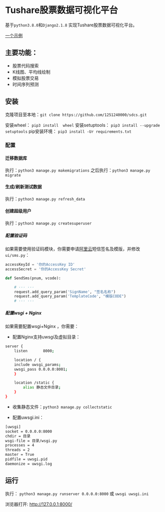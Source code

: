 # Tushare股票数据可视化平台

基于`python3.8.0`和`Django2.1.8` 实现Tushare股票数据可视化平台。

[一个示例](http://hrlu.me:8000/)

## 主要功能：
- 股票代码搜索
- K线图、平均线绘制
- 模拟股票交易
- 时间序列预测

## 安装

克隆项目至本地：`git clone https://github.com/1251240000/sdcs.git`

安装wheel： `pip3 install  wheel`
安装setuptools： `pip3 install --upgrade setuptools`
pip安装环境： `pip3 install -Ur requirements.txt`

### 配置
#### 迁移数据库
执行：` python3 manage.py makemigrations `
之后执行：` python3 manage.py migrate `

#### 生成/刷新测试数据
执行：` python3 manage.py refresh_data `

#### 创建超级用户
执行：` python3 manage.py createsuperuser `

##### 配置验证码
如果需要使用验证码模块，你需要申请[阿里云](https://dysms.console.aliyun.com/)短信签名及模版，并修改` ui/sms.py `：
```python
accessKeyId = '你的AccessKey ID'
accessSecret = '你的AccessKey Secret'

def SendSms(pnum, vcode):

    # ··· ···
    request.add_query_param('SignName', "签名名称")
    request.add_query_param('TemplateCode', "模版CODE")
    # ··· ···
```

##### 配置wsgi + Nginx
如果需要配置wsgi+Nginx ，你需要：
- 配置Nginx支持uwsgi及虚拟目录：
```bash
server {
    listen       8000;

    location / {
    include uwsgi_params;
    uwsgi_pass 0.0.0.0:8001;
    }

    location /static {
        alias 静态文件目录;
    }
}
```
- 收集静态文件：` python3 manage.py collectstatic `

- 配置uwsgi.ini：
```bash
[uwsgi]
socket = 0.0.0.0:8000
chdir = 目录
wsgi-file = 目录/wsgi.py
processes = 4
threads = 2
master = True
pidfile = uwsgi.pid
daemonize = uwsgi.log
```

## 运行

执行： ` python3 manage.py runserver 0.0.0.0:8000 ` 或 ` uwsgi uwsgi.ini `

浏览器打开: http://127.0.0.1:8000/ 
